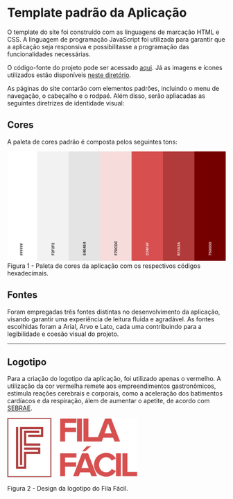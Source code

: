 # Template padrão da Aplicação

O template do site foi construído com as linguagens de marcação HTML e CSS. A linguagem de programação JavaScript foi utilizada para garantir que a aplicação seja responsiva e possibilitasse a programação das funcionalidades necessárias.

O código-fonte do projeto pode ser acessado [aqui](https://github.com/ICEI-PUC-Minas-PMV-ADS/pmv-ads-2024-1-e1-proj-web-t4-pmv-ads-2024-1-e1-proj-fila-facil/tree/main/src). Já as imagens e ícones utilizados estão disponíveis [neste diretório](https://github.com/ICEI-PUC-Minas-PMV-ADS/pmv-ads-2024-1-e1-proj-web-t4-pmv-ads-2024-1-e1-proj-fila-facil/tree/main/src/assets/img).

As páginas do site contarão com elementos padrões, incluindo o menu de navegação, o cabeçalho e o rodpaé. Além disso, serão apliacadas as seguintes diretrizes de identidade visual:

## Cores

A paleta de cores padrão é composta pelos seguintes tons:

![paleta de cores](img/paletadecores.png)
Figura 1 - Paleta de cores da aplicação com os respectivos códigos hexadecimais.

## Fontes

Foram empregadas três fontes distintas no desenvolvimento da aplicação, visando garantir uma experiência de leitura fluida e agradável. As fontes escolhidas foram a Arial, Arvo e Lato, cada uma contribuindo para a legibilidade e coesão visual do projeto.

---
  
## Logotipo

Para a criação do logotipo da aplicação, foi utilizado apenas o vermelho. A utilização da cor vermelha remete aos empreendimentos gastronômicos, estimula reações cerebrais e corporais, como a aceleração dos batimentos cardíacos e da respiração, álem de aumentar o apetite, de acordo com [SEBRAE](https://sebrae.com.br/sites/PortalSebrae/artigos/cores-que-estimulam-a-fome-saiba-como-usar-no-seu-restaurante,b2c3425ef7156810VgnVCM1000001b00320aRCRD).
  
![Logo da aplicação](img/logoFilaFacil.png)

Figura 2 - Design da logotipo do Fila Fácil.
